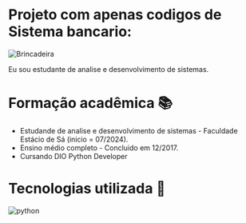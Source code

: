 
# Projeto com apenas codigos de Sistema bancario:
![Brincadeira](image_2025-05-02_23-43-52.JPG)

Eu sou estudante de analise e desenvolvimento de sistemas.
# Formação acadêmica 📚
- Estudande de analise e desenvolvimento de sistemas - Faculdade Estácio de Sá (inicio = 07/2024).
- Ensino médio completo - Concluido em  12/2017.
- Cursando DIO Python Developer 

# Tecnologias utilizada 🧰

![python](https://img.shields.io/badge/python-4518857?style=for-the-badge&logo=python&logoColor=)
